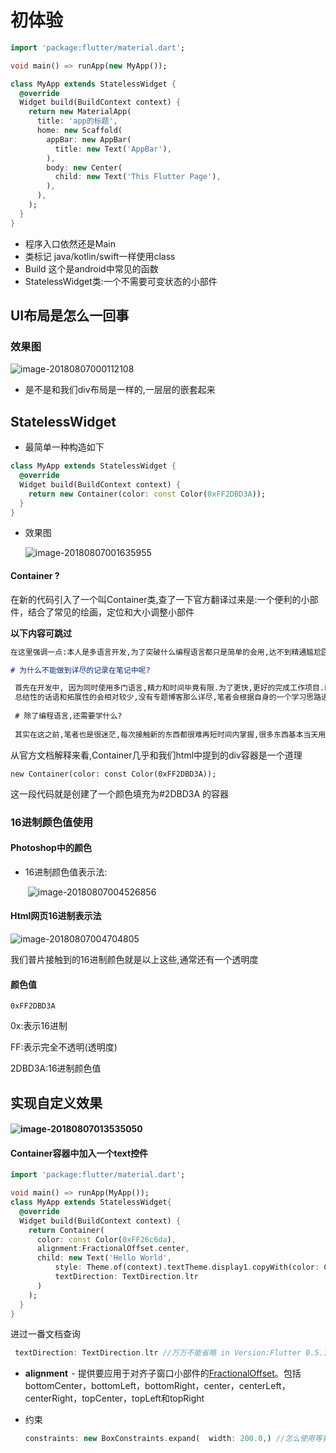 



# 初体验



```Dart
import 'package:flutter/material.dart';

void main() => runApp(new MyApp());

class MyApp extends StatelessWidget {
  @override
  Widget build(BuildContext context) {
    return new MaterialApp(
      title: 'app的标题',
      home: new Scaffold(
        appBar: new AppBar(
          title: new Text('AppBar'),
        ),
        body: new Center(
          child: new Text('This Flutter Page'),
        ),
      ),
    );
  }
}
```



- 程序入口依然还是Main
- 类标记 java/kotlin/swift一样使用class
- Build 这个是android中常见的函数
- StatelessWidget类:一个不需要可变状态的小部件

## UI布局是怎么一回事

### 效果图

![image-20180807000112108](assets/image-20180807000112108.png)

- 是不是和我们div布局是一样的,一层层的嵌套起来

## StatelessWidget 

- 最简单一种构造如下

```Dart
class MyApp extends StatelessWidget {
  @override
  Widget build(BuildContext context) {
    return new Container(color: const Color(0xFF2DBD3A));
  }
}
```

- 效果图

  ![image-20180807001635955](assets/image-20180807001635955.png)

#### 

#### Container ?

 在新的代码引入了一个叫Container类,查了一下官方翻译过来是:一个便利的小部件，结合了常见的绘画，定位和大小调整小部件

**以下内容可跳过**

```markdown
在这里强调一点:本人是多语言开发,为了突破什么编程语言都只是简单的会用,达不到精通尴尬囧样,很多时候记录笔记都是按照自己快速记忆方式来记录,今后笔记中可能会反复提起,如果你感觉到笔者的笔记很浅薄,那么在很多我提出的关键字,最好搜索或者查询一下官方文档,理解了以后再接着看这份笔记,这样对你掌握一门新的语言有很大帮助.

# 为什么不能做到详尽的记录在笔记中呢?

 首先在开发中, 因为同时使用多门语言,精力和时间毕竟有限.为了更快,更好的完成工作项目.就需要花费大量的时间和自身长久的经验积累.笔者在使用任何语言编程都不排斥,但是为了能够同时使用多门语言,切换编程语言时就需要快速掌握基本语法,和一些快速开发的方式.基于这样的原因就有了现在这样一份快速开发笔记.
 总结性的话语和拓展性的会相对较少,没有专题博客那么详尽,笔者会根据自身的一个学习思路进行总结,大家可以按照这个思路快速的去掌握自己从来没有接触过的编程语言,编程思想.
 
 # 除了编程语言,还需要学什么?
 
 其实在这之前,笔者也是很迷茫,每次接触新的东西都很难再短时间内掌握,很多东西基本当天用了就忘,长期下来发现需要借助一些工具来帮我们记录! 人类需要掌握什么才能达到效能最大化呢? 因为脑容量的和个人智力开发非常有限,人的记忆存储神经元都是在消耗能源(ps:因为本人只是一个IT专业出身,一些其他专业术语仅作为参考,希望这些部分未来能有专业人士进行补充和修正) ,所以我们只需要掌握了思想,其余的只是表现手法和代码驱动而已.
```

从官方文档解释来看,Container几乎和我们html中提到的div容器是一个道理

```
new Container(color: const Color(0xFF2DBD3A));
```

这一段代码就是创建了一个颜色填充为#2DBD3A 的容器



### 16进制颜色值使用

#### Photoshop中的颜色

- 16进制颜色值表示法:

  ​	![image-20180807004526856](assets/image-20180807004526856.png)



#### Html网页16进制表示法

![image-20180807004704805](assets/image-20180807004704805.png)



我们普片接触到的16进制颜色就是以上这些,通常还有一个透明度

#### 颜色值

```
0xFF2DBD3A
```

0x:表示16进制

FF:表示完全不透明(透明度)

2DBD3A:16进制颜色值





## 实现自定义效果

#### ![image-20180807013535050](assets/image-20180807013535050.png)



#### Container容器中加入一个text控件

```dart
import 'package:flutter/material.dart';

void main() => runApp(MyApp());
class MyApp extends StatelessWidget{
  @override
  Widget build(BuildContext context) {
    return Container(
      color: const Color(0xFF26c6da),
      alignment:FractionalOffset.center,
      child: new Text('Hello World',
          style: Theme.of(context).textTheme.display1.copyWith(color: Colors.white),
          textDirection: TextDirection.ltr
      )
    );
  }
}
```

进过一番文档查询

```Dart
 textDirection: TextDirection.ltr //万万不能省略 in Version:Flutter 0.5.1
```

- **alignment**  - 提供要应用于对齐子窗口小部件的[FractionalOffset](https://docs.flutter.io/flutter/painting/FractionalOffset-class.html)。包括
  bottomCenter，bottomLeft，bottomRight，center，centerLeft，centerRight，topCenter，topLeft和topRight

- 约束

  ```Dart
  constraints: new BoxConstraints.expand(  width: 200.0,) //怎么使用等我后面研究一下
  ```